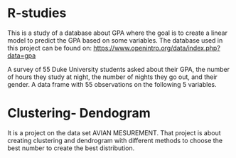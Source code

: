 # R-studies
This is a study of a database about GPA where the goal is to create a linear model to predict the GPA based on some variables.
The database used in this project can be found on: 
https://www.openintro.org/data/index.php?data=gpa

A survey of 55 Duke University students asked about their GPA, the number of hours they study at night, the number of nights they go out, and their gender.
A data frame with 55 observations on the following 5 variables.


# Clustering- Dendogram 
It is a project on the data set AVIAN MESUREMENT. 
That project is about creating clustering and dendrogram with different methods to choose the best number to create the best distribution. 
